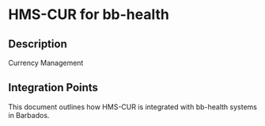 # HMS-CUR for bb-health

## Description

Currency Management

## Integration Points

This document outlines how HMS-CUR is integrated with bb-health systems in Barbados.
